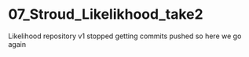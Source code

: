 # 07_Stroud_Likelikhood_take2
Likelihood repository v1 stopped getting commits pushed so here we go again
